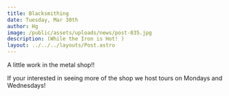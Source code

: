 ```yaml
---
title: Blacksmithing
date: Tuesday, Mar 30th
author: Hg
image: /public/assets/uploads/news/post-035.jpg
description: (While the Iron is Hot! )
layout: ../../../layouts/Post.astro
---
```


A little work in the metal shop!!

If your interested in seeing more of the shop we host tours on Mondays and Wednesdays!
